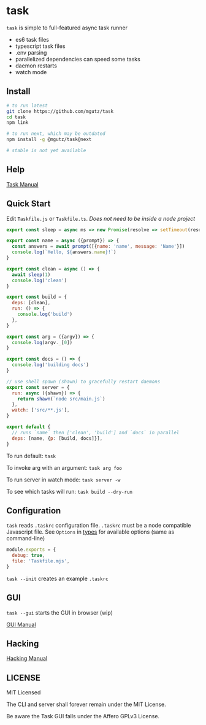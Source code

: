 # task

`task` is simple to full-featured async task runner

* es6 task files
* typescript task files
* .env parsing
* parallelized dependencies can speed some tasks
* daemon restarts
* watch mode

## Install

```sh
# to run latest
git clone https://github.com/mgutz/task
cd task
npm link

# to run next, which may be outdated
npm install -g @mgutz/task@next

# stable is not yet available
```

## Help

[Task Manual](docs/tasks.md)

## Quick Start

Edit `Taskfile.js` or `Taskfile.ts`. _Does not need to be inside a node project_

```js
export const sleep = async ms => new Promise(resolve => setTimeout(resolve, ms))

export const name = async ({prompt}) => {
  const answers = await prompt([{name: 'name', message: 'Name'}])
  console.log(`Hello, ${answers.name}!`)
}

export const clean = async () => {
  await sleep(1)
  console.log('clean')
}

export const build = {
  deps: [clean],
  run: () => {
    console.log('build')
  },
}

export const arg = ({argv}) => {
  console.log(argv._[0])
}

export const docs = () => {
  console.log('building docs')
}

// use shell spawn (shawn) to gracefully restart daemons
export const server = {
  run: async ({shawn}) => {
    return shawn(`node src/main.js`)
  },
  watch: ['src/**.js'],
}

export default {
  // runs `name` then ['clean', 'build'] and `docs` in parallel
  deps: [name, {p: [build, docs]}],
}
```

To run default: `task`

To invoke arg with an argument: `task arg foo`

To run server in watch mode: `task server -w`

To see which tasks will run: `task build --dry-run`

## Configuration

`task` reads `.taskrc` configuration file. `.taskrc` must be a node compatible
Javascript file. See `Options` in [types](src/@types/globals.d.ts) for available
options (same as command-line)

```js
module.exports = {
  debug: true,
  file: 'Taskfile.mjs',
}
```

`task --init` creates an example `.taskrc`

## GUI

`task --gui` starts the GUI in browser (wip)

[GUI Manual](docs/gui.md)

## Hacking

[Hacking Manual](docs/hacking.md)

## LICENSE

MIT Licensed

The CLI and server shall forever remain under the MIT License.

Be aware the Task GUI falls under the Affero GPLv3 License.
